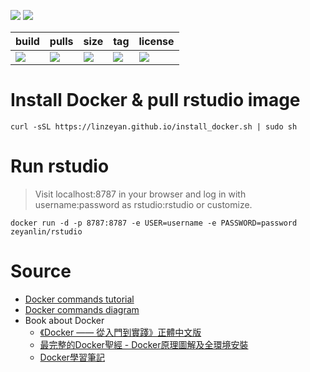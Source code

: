 ![](https://img.shields.io/badge/Rstudio-Server-blue.svg?style=plastic)
[![](https://img.shields.io/travis/linzeyan/rstudio.svg?style=plastic)](https://travis-ci.org/linzeyan/rstudio)

build          | pulls        | size      | tag         |    license
-------------- | ------------ | --------- | ----------- | --------------
[![](https://img.shields.io/docker/automated/zeyanlin/rstudio.svg?style=plastic)](https://hub.docker.com/r/zeyanlin/rstudio/builds)   | [![](https://img.shields.io/docker/pulls/zeyanlin/rstudio.svg?style=plastic)](https://hub.docker.com/r/zeyanlin/rstudio/)  |[![](https://images.microbadger.com/badges/image/zeyanlin/rstudio.svg)](https://microbadger.com/images/zeyanlin/rstudio)| [![](https://images.microbadger.com/badges/version/zeyanlin/rstudio.svg)](https://microbadger.com/images/zeyanlin/rstudio) |  [![](https://images.microbadger.com/badges/license/zeyanlin/rstudio.svg)](https://microbadger.com/images/zeyanlin/rstudio)| 

# Install Docker & pull rstudio image

    curl -sSL https://linzeyan.github.io/install_docker.sh | sudo sh
    
# Run rstudio

> Visit localhost:8787 in your browser and log in with username:password as rstudio:rstudio or customize.

    docker run -d -p 8787:8787 -e USER=username -e PASSWORD=password zeyanlin/rstudio

# Source

* [Docker commands tutorial](https://github.com/linzeyan/rstudio/blob/master/01.docker_tutorial.md#常用的-docker-命令)
* [Docker commands diagram](https://github.com/linzeyan/rstudio/raw/master/Docker%20commands%20diagram.png)
* Book about Docker
  * [《Docker —— 從入門到實踐》正體中文版](https://www.gitbook.com/book/philipzheng/docker_practice/details)
  - [最完整的Docker聖經 - Docker原理圖解及全環境安裝](https://www.gitbook.com/book/joshhu/docker_theory_install/details)
  - [Docker學習筆記](https://www.gitbook.com/book/peihsinsu/docker-note-book/details)
